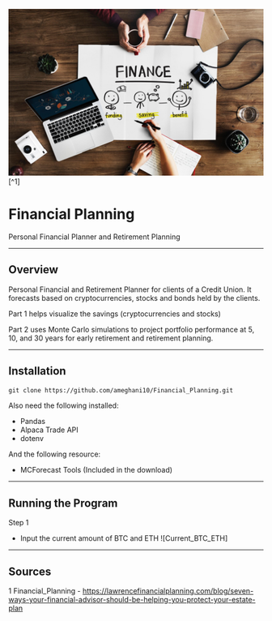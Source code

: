 ![Financial_Planning](Images/financial_planning.png)[^1]

# Financial Planning

Personal Financial Planner and Retirement Planning

---

## Overview

Personal Financial and Retirement Planner for clients of a Credit Union. It forecasts based on cryptocurrencies, stocks and bonds held by the clients.

Part 1 helps visualize the savings (cryptocurrencies and stocks)

Part 2 uses Monte Carlo simulations to project portfolio performance at 5, 10, and 30 years for early retirement and retirement planning.

---

## Installation

```python,
git clone https://github.com/ameghani10/Financial_Planning.git
```

Also need the following installed:

- Pandas
- Alpaca Trade API
- dotenv

And the following resource:

- MCForecast Tools (Included in the download)

---

## Running the Program

Step 1

- Input the current amount of BTC and ETH
![Current_BTC_ETH]

---

## Sources

1 Financial_Planning - https://lawrencefinancialplanning.com/blog/seven-ways-your-financial-advisor-should-be-helping-you-protect-your-estate-plan